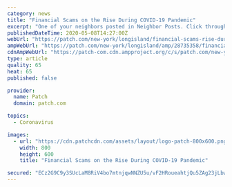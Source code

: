 ```yaml
---
category: news
title: "Financial Scams on the Rise During COVID-19 Pandemic"
excerpt: "One of your neighbors posted in Neighbor Posts. Click through to read what they have to say. (The views expressed in this post are the author’s own.)"
publishedDateTime: 2020-05-08T14:27:00Z
webUrl: "https://patch.com/new-york/longisland/financial-scams-rise-during-covid-19-pandemic"
ampWebUrl: "https://patch.com/new-york/longisland/amp/28735358/financial-scams-rise-during-covid-19-pandemic"
cdnAmpWebUrl: "https://patch-com.cdn.ampproject.org/c/s/patch.com/new-york/longisland/amp/28735358/financial-scams-rise-during-covid-19-pandemic"
type: article
quality: 65
heat: 65
published: false

provider:
  name: Patch
  domain: patch.com

topics:
  - Coronavirus

images:
  - url: "https://cdn.patchcdn.com/assets/layout/logo-patch-800x600.png"
    width: 800
    height: 600
    title: "Financial Scams on the Rise During COVID-19 Pandemic"

secured: "ECz2G9C9y3SUcLaM8RiV4bo7mtnjqwNNZU5u/vF2HRoueahtjQu5ZAg23jLbwFXiiAempUFNVEvkenC/sdI9Mplf4jClW09qEjpL6mxSBO2Wxb7ahsRiHn1iBwmTRCKUW+KyhWBFfC2hlnN6nEyAwMzqDnYf2uD2HhcgAGlYBjzwSWm1jPeygXGXOujPXBb9aK95UEFBmkLV9kTNM6Ko+nS00S3YBWHP/vhC6B6mPTP4AQdQUl0kbIMdn3gwmkaJEVPrtU/bK+TA2yabpoLBHIKkBTalJ8m4bRkcmAcEW3s42KQ6FuS/YpNjBha3Av/I;ne9aunWc479nTYjNZFw3ZA=="
---
```


